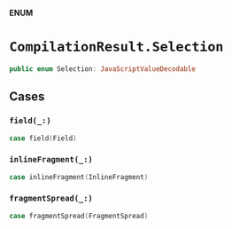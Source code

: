 **ENUM**

# `CompilationResult.Selection`

```swift
public enum Selection: JavaScriptValueDecodable
```

## Cases
### `field(_:)`

```swift
case field(Field)
```

### `inlineFragment(_:)`

```swift
case inlineFragment(InlineFragment)
```

### `fragmentSpread(_:)`

```swift
case fragmentSpread(FragmentSpread)
```
